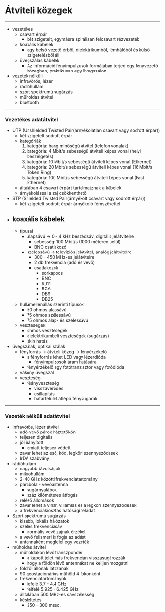 # Átviteli közegek
---

- vezetékes
	- csavart érpár
		- két szigetelt, egymásra spirálisan felcsavart rézvezeték
	- koaxális kábelek
		- egy belső vezető érből, dielektrikumból, fémhálóból és külső szigetelésből áll
	- üvegszálas kábelek
		- Az információ fényimpulzusok formájában terjed egy fényvezetõ közegben, praktikusan egy üvegszálon
- vezeték nélküli
	- infravörös, lézer
	- rádióhullám
	- szórt spektrumú sugárzás
	- műholdas átvitel
	- bluetooth

---

### Vezetékes adatátvitel
- UTP (Unshielded Twisted Pair(árnyékolatlan csavart vagy sodrott érpár))
	- két szigetelt sodrott érpár
	- kategóriák
		1. kategória: hang minőségű átvitel (telefon vonalak)
		2. kategória: 4 Mbit/s sebességű átviteli képes vonal (helyi beszélgetés)
		3. kategória: 10 Mbit/s sebességű átviteli képes vonal (Ethernet)
		4. kategória: 20 Mbit/s sebességű átviteli képes vonal (16 Mbit/s Token Ring)
		5. kategória: 100 Mbit/s sebességű átviteli képes vonal (Fast Ethernet)
	- általában 4 csavart érpárt tartalmatznak a kábelek
	- árnyékolással a zaj csökkenthető 
- STP (Shielded Twisted Pair(árnyékolt csavart vagy sodrott érpár))
	- két szigetelt sodrott érpár árnyékoló fémszövettel
- koaxális kábelek
	- 
	- típusai
		- alapsávú -> 0 - 4 kHz beszédsáv, digitális jelátvitelre
			- sebesség: 100 Mbit/s (1000 méteren belül)
			- BNC csatlakozó
		- szélessávú -> televíziós jelátvitel, analóg jelátvitelre
			- 300 - 450 MHz-es jelátvitelre
			- 2 db frekvencia (adó és vevő)
			- csatlakozók
				-  sorkapocs
				- BNC
				- RJ11
				- RCA
				- DB9
				- DB25
	- hullámellenállás szerinti típusok
		- 50 ohmos alapsávú
		- 75 ohmos szélessávú
		- 75 ohmos alap- és szélessávú
	- veszteségek
		- ohmos veszteségek
		- dielektrikumbeli veszteségek (sugárzás)
		- skin hatás
- üvegszálak, optikai szálak
	- fényforrás -> átviteli közeg -> fényérzékelő
		- a fényforrás lehet LED vagy lézerdióda
			- fényimpulzosok áram hatására 
		- fényérzékelő egy fotótranzisztor vagy fotódióda
	- vákony üvegszál
	- veszteség
		- féányveszteség
			- visszaverődés
			- csillapítás
			- határfelület átlépő fénysugarak

---

### Vezeték nélküli adatátvitel
- Infravörös, lézer átvitel
	- adó-vevő párok háztetőkön
	- teljesen digitális
	- jól irányított
		- emiatt teljesen védett
	- zavar lehet az eső, köd, legköri szennyeződések
	- IrDA szabvány
- rádióhullám
	- nagyobb távolságok 
	- mikrohullám
	- 2-40 GHz közötti frekvenciatartomány
	- parabola - vevőantenna
		- sugárnyalábok
		- száz kilóméteres átfogás
	- reléző állomások
	- zavar lehet a vihar, villámlás és a legköri szennyeződések
	- a frekvenciakiosztás hatósági feladat
- Szórt spektrumú sugárzás
	- kisebb, lokális hálózatok
	- széles frekvenciasáv
		- normális vevő zajnak érzékel
	- a vevő felismeri is fogja az adást
	- antennaként megfelel egy vezeték
- műholdas átvitel
	- műholdakon lévő transzponder
		- a kapott jelet más frekvencián visszasugározzák
		- hogy a földön lévő antennákat ne kelljen mozgatni
	- földről állónak látszanak
	- 90 geostacionárius műhöld 4 fokonként
	- frekvenciatartományok
		- lefelé 3.7 - 4.4 GHz
		- felfelé 5.925 - 6.425 GHz
	- álltalában 500 MHz-es sávszélesség
	- késleltetés
		- 250 - 300 msec.